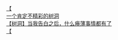 [【](http://tieba.baidu.com/p/4396543176?see_lz=1&pn=)   
[一个肯定不精彩的树洞](http://tieba.baidu.com/p/4396644993?see_lz=1&pn=)   
[【树洞】当我告白之后，什么瘠薄事情都有了](http://tieba.baidu.com/p/4396755250?see_lz=1&pn=)   
[【](http://tieba.baidu.com/p/4396278457?see_lz=1&pn=)   
